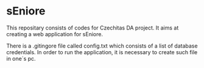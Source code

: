# sEniore
This repositary consists of codes for Czechitas DA project. It aims at creating a web application for sEniore.

There is a .gitingore file called config.txt which consists of a list of database credentials. In order to run the application, it is necessary to create such file in one´s pc.
